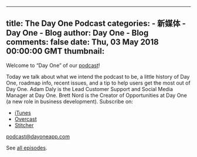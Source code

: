 
---
title: The Day One Podcast
categories: 
    - 新媒体
    - Day One - Blog
author: Day One - Blog
comments: false
date: Thu, 03 May 2018 00:00:00 GMT
thumbnail: 
---

<div>   
<p>Welcome to “Day One” of our <a href="https://dayoneapp.com/podcast/">podcast</a>!</p><p>Today we talk about what we intend the podcast to be, a little history of Day One, roadmap info, recent issues, and a tip to help users get the most out of Day One. Adam Daly is the Lead Customer Support and Social Media Manager at Day One. Brett Nord is the Creator of Opportunities at Day One (a new role in business development). Subscribe on:</p><ul><li><a href="https://itunes.apple.com/us/podcast/the-day-one-podcast/id1366598938">iTunes</a></li><li><a href="https://overcast.fm/itunes1366598938/the-day-one-podcast">Overcast</a></li><li><a href="https://www.stitcher.com/podcast/day-one/the-day-one-podcast">Stitcher</a></li></ul><p><a href="mailto:podcast@dayoneapp.com">podcast@dayoneapp.com</a></p><p>See <a href="https://dayoneapp.com/podcast/">all episodes</a>.</p>  
</div>
            